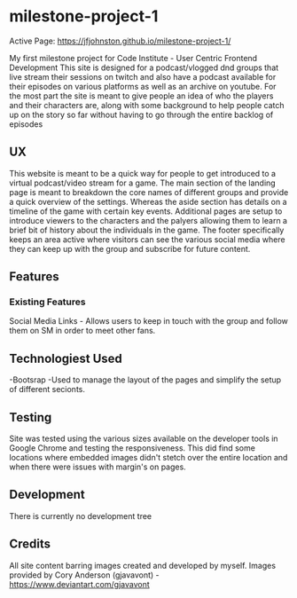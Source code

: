 # milestone-project-1

Active Page: https://jfjohnston.github.io/milestone-project-1/

My first milestone project for Code Institute - User Centric Frontend Development
This site is designed for a podcast/vlogged dnd groups that live stream their sessions on twitch and also have a podcast available for their episodes on various platforms as well as an archive on youtube.
For the most part the site is meant to give people an idea of who the players and their characters are, along with some background to help people catch up on the story so far without having to go through the entire backlog of episodes
## UX
This website is meant to be a quick way for people to get introduced to a virtual podcast/video stream for a game. The main section of the landing page is meant to breakdown the core names of different groups and provide a quick overview of the settings. Whereas the aside section has details on a timeline of the game with certain key events.
Additional pages are setup to introduce viewers to the characters and the palyers allowing them to learn a brief bit of history about the individuals in the game.
The footer specifically keeps an area active where visitors can see the various social media where they can keep up with the group and subscribe for future content.

## Features
### Existing Features
Social Media Links - Allows users to keep in touch with the group and follow them on SM in order to meet other fans.

## Technologiest Used

-Bootsrap
    -Used to manage the layout of the pages and simplify the setup of different secionts.

## Testing
Site was tested using the various sizes available on the developer tools in Google Chrome and testing the responsiveness. This did find some locations where embedded images didn't stetch over the entire location and when there were issues with margin's on pages.

## Development
There is currently no development tree

## Credits
All site content barring images created and developed by myself.
Images provided by Cory Anderson (gjavavont) - https://www.deviantart.com/gjavavont